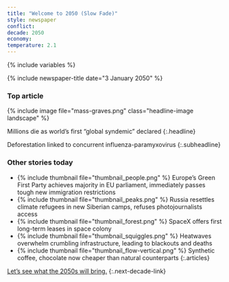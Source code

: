 ```yaml
---
title: "Welcome to 2050 (Slow Fade)"
style: newspaper
conflict: 
decade: 2050
economy: 
temperature: 2.1
---
```


{% include variables %}

{% include newspaper-title date="3 January 2050" %}

### Top article

{% include image file="mass-graves.png" class="headline-image landscape" %}

Millions die as world’s first “global syndemic” declared
{:.headline}

Deforestation linked to concurrent influenza-paramyxovirus 
{:.subheadline}

### Other stories today

- {% include thumbnail file="thumbnail_people.png" %} Europe’s Green First Party achieves majority in EU parliament, immediately passes tough new immigration restrictions
- {% include thumbnail file="thumbnail_peaks.png" %} Russia resettles climate refugees in new Siberian camps, refuses photojournalists access
- {% include thumbnail file="thumbnail_forest.png" %} SpaceX offers first long-term leases in space colony
- {% include thumbnail file="thumbnail_squiggles.png" %} Heatwaves overwhelm crumbling infrastructure, leading to blackouts and deaths
- {% include thumbnail file="thumbnail_flow-vertical.png" %} Synthetic coffee, chocolate now cheaper than natural counterparts
{:.articles}

[Let’s see what the 2050s will bring.](chapter_last-ditch-geo-engineering.html)
{:.next-decade-link}
